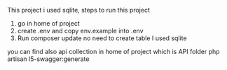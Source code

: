 This project i used sqlite, 
steps to run this project

1. go in home of project
2. create .env and copy env.example into .env
3. Run composer update
no need to create table I used sqlite 

you can find also api collection in home of project which is API folder
php artisan l5-swagger:generate 
